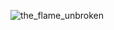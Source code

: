 
![the_flame_unbroken](https://github.com/user-attachments/assets/f4960928-9823-4c60-a958-6c66694dccc3)
